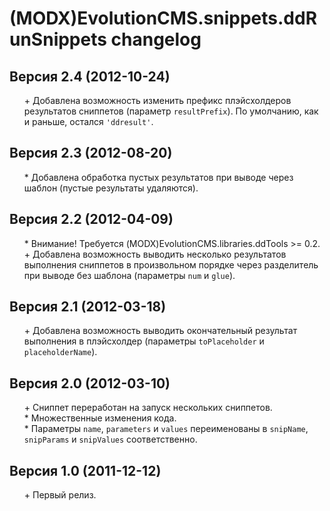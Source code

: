 # (MODX)EvolutionCMS.snippets.ddRunSnippets changelog


## Версия 2.4 (2012-10-24)
* \+ Добавлена возможность изменить префикс плэйсхолдеров результатов сниппетов (параметр `resultPrefix`). По умолчанию, как и раньше, остался `'ddresult'`.


## Версия 2.3 (2012-08-20)
* \* Добавлена обработка пустых результатов при выводе через шаблон (пустые результаты удаляются).


## Версия 2.2 (2012-04-09)
* \* Внимание! Требуется (MODX)EvolutionCMS.libraries.ddTools >= 0.2.
* \+ Добавлена возможность выводить несколько результатов выполнения сниппетов в произвольном порядке через разделитель при выводе без шаблона (параметры `num` и `glue`).


## Версия 2.1 (2012-03-18)
* \+ Добавлена возможность выводить окончательный результат выполнения в плэйсхолдер (параметры `toPlaceholder` и `placeholderName`).


## Версия 2.0 (2012-03-10)
* \+ Сниппет переработан на запуск нескольких сниппетов.
* \* Множественные изменения кода.
* \* Параметры `name`, `parameters` и `values` переименованы в `snipName`, `snipParams` и `snipValues` соответственно.


## Версия 1.0 (2011-12-12)
* \+ Первый релиз.


<link rel="stylesheet" type="text/css" href="https://DivanDesign.ru/assets/files/ddMarkdown.css" />
<style>ul{list-style:none;}</style>